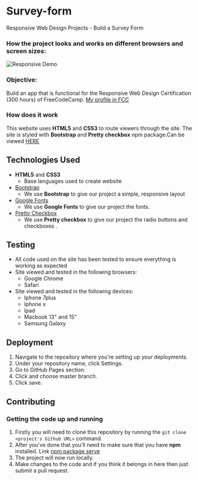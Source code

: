 # Survey-form
Responsive Web Design Projects - Build a Survey Form

### How the project looks and works on different browsers and screen sizes:
![Responsive Demo](https://raw.githubusercontent.com/mboladop/FreeCodeCamp-RWD-Certification-Projects/master/README_files/responsivesurvey.gif "Responsive Demo")

### Objective: 
Build an app that is functional for the Responsive Web Design Certification (300 hours) of FreeCodeCamp.
[My profile in FCC](https://www.freecodecamp.org/mboladop)

### How does it work
 
This website uses **HTML5** and **CSS3** to route viewers through the site. The site is styled with **Bootstrap** and **Pretty checkbox** npm package.Can be viewed [HERE]()

## Technologies Used 
- **HTML5** and **CSS3**
  - Base languages used to create website
- [Bootstrap](http://getbootstrap.com/)
    - We use **Bootstrap** to give our project a simple, responsive layout
- [Google Fonts](http://googlefonts.com/)
    - We use **Google Fonts** to give our project the fonts.
- [Pretty Checkbox](https://cdn.jsdelivr.net/npm/pretty-checkbox@3.0/dist/pretty-checkbox.min.css)
    - We use **Pretty checkbox** to give our project the radio buttons and checkboxes .

## Testing
- All code used on the site has been tested to ensure everything is working as expected
- Site viewed and tested in the following browsers:
  - Google Chrome
  - Safari
- Site viewed and tested in the following devices:
  - Iphone 7plus
  - Iphone x 
  - Ipad
  - Macbook 13" and 15"
  - Samsung Galaxy

## Deployment
1. Navigate to the repository where you're setting up your deployments.
2. Under your repository name, click Settings.
3. Go to GitHub Pages section.
4. Click and choose master branch.
5. Click save.

## Contributing

### Getting the code up and running
1. Firstly you will need to clone this repository by running the ```git clone <project's Github URL>``` command.
2. After you've done that you'll need to make sure that you have **npm** installed. Link [npm package serve](https://www.npmjs.com/package/serve)
3. The project will now run locally.
4. Make changes to the code and if you think it belongs in here then just submit a pull request.

